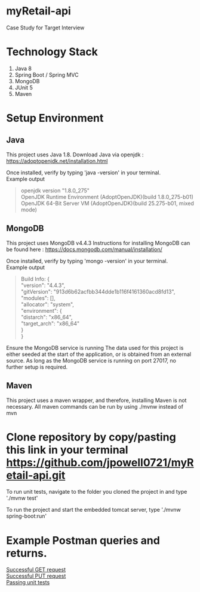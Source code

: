 # myRetail-api
Case Study for Target Interview

# Technology Stack
1. Java 8
2. Spring Boot / Spring MVC
3. MongoDB
4. JUnit 5
5. Maven

# Setup Environment
## Java
This project uses Java 1.8.
Download Java via openjdk : https://adoptopenjdk.net/installation.html

Once installed, verify by typing 'java -version' in your terminal.  
Example output 
>openjdk version "1.8.0_275"<br/>
>OpenJDK Runtime Environment (AdoptOpenJDK)(build 1.8.0_275-b01)<br>
>OpenJDK 64-Bit Server VM (AdoptOpenJDK)(build 25.275-b01, mixed mode)<br>


## MongoDB
This project uses MongoDB v4.4.3
Instructions for installing MongoDB can be found here : https://docs.mongodb.com/manual/installation/

Once installed, verify by typing 'mongo -version' in your terminal.  
Example output
>Build Info: {<br/>
>    "version": "4.4.3",<br/>
>    "gitVersion": "913d6b62acfbb344dde1b116f4161360acd8fd13",<br/>
>    "modules": [],<br/>
>    "allocator": "system",<br/>
>    "environment": {<br/>
>        "distarch": "x86_64",<br/>
>        "target_arch": "x86_64"<br/>
>    }<br/>
>}<br/>

Ensure the MongoDB service is running
The data used for this project is either seeded at the start of the application, or is obtained from an external source.  As long as the MongoDB service is running on port 27017, no further setup is required.

## Maven
This project uses a maven wrapper, and therefore, installing Maven is not necessary.  All maven commands can be run by using ./mvnw instead of mvn

# Clone repository by copy/pasting this link in your terminal https://github.com/jpowell0721/myRetail-api.git
To run unit tests, navigate to the folder you cloned the project in and type './mvnw test'

To run the project and start the embedded tomcat server, type './mvnw spring-boot:run'

# Example Postman queries and returns. 
[Successful GET request](images/get_success.png)<br/>
[Successful PUT request](images/successful_put.png)<br/>
[Passing unit tests](images/passing_unit_tests.png)


